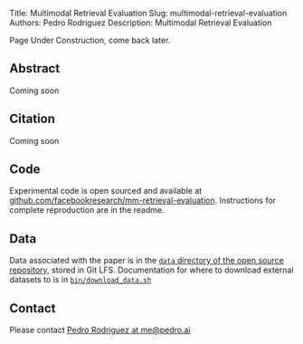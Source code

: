 Title: Multimodal Retrieval Evaluation
Slug: multimodal-retrieval-evaluation
Authors: Pedro Rodriguez
Description: Multimodal Retrieval Evaluation

Page Under Construction, come back later.

## Abstract

Coming soon

## Citation

Coming soon

## Code

Experimental code is open sourced and available at [github.com/facebookresearch/mm-retrieval-evaluation](https://github.com/facebookresearch/mm-retrieval-evaluation).
Instructions for complete reproduction are in the readme.

## Data

Data associated with the paper is in the [`data` directory of the open source repository](https://github.com/facebookresearch/mm-retrieval-evaluation/tree/main/data), stored in Git LFS.
Documentation for where to download external datasets to is in [`bin/download_data.sh`](https://github.com/facebookresearch/mm-retrieval-evaluation/blob/main/bin/download_data.sh)

## Contact

Please contact <a target="_blank" href="mailto:me@pedro.ai">Pedro Rodriguez at me@pedro.ai</a>

